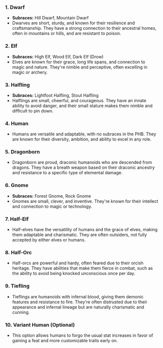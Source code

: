 ### 1. **Dwarf**

- **Subraces:** Hill Dwarf, Mountain Dwarf
- Dwarves are short, sturdy, and known for their resilience and craftsmanship. They have a strong connection to their ancestral homes, often in mountains or hills, and are resistant to poison.

### 2. **Elf**

- **Subraces:** High Elf, Wood Elf, Dark Elf (Drow)
- Elves are known for their grace, long life spans, and connection to magic and nature. They're nimble and perceptive, often excelling in magic or archery.

### 3. **Halfling**

- **Subraces:** Lightfoot Halfling, Stout Halfling
- Halflings are small, cheerful, and courageous. They have an innate ability to avoid danger, and their small stature makes them nimble and difficult to pin down.

### 4. **Human**

- Humans are versatile and adaptable, with no subraces in the PHB. They are known for their diversity, ambition, and ability to excel in any role.

### 5. **Dragonborn**

- Dragonborn are proud, draconic humanoids who are descended from dragons. They have a breath weapon based on their draconic ancestry and resistance to a specific type of elemental damage.

### 6. **Gnome**

- **Subraces:** Forest Gnome, Rock Gnome
- Gnomes are small, clever, and inventive. They're known for their intellect and connection to magic or technology.

### 7. **Half-Elf**

- Half-elves have the versatility of humans and the grace of elves, making them adaptable and charismatic. They are often outsiders, not fully accepted by either elves or humans.

### 8. **Half-Orc**

- Half-orcs are powerful and hardy, often feared due to their orcish heritage. They have abilities that make them fierce in combat, such as the ability to avoid being knocked unconscious once per day.

### 9. **Tiefling**

- Tieflings are humanoids with infernal blood, giving them demonic features and resistance to fire. They're often distrusted due to their appearance and infernal lineage but are naturally charismatic and cunning.

### 10. **Variant Human** (Optional)

- This option allows humans to forgo the usual stat increases in favor of gaining a feat and more customizable traits early on.